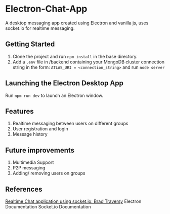 # Electron-Chat-App
A desktop messaging app created using Electron and vanilla js, uses socket.io for realtime messaging.

## Getting Started
1. Clone the project and run `npm install` in the base directory.
2. Add a `.env` file in /backend containing your MongoDB cluster connection string in the form: `ATLAS_URI = <connection_string>` 
and run `node server`

## Launching the Electron Desktop App
Run `npm run dev` to launch an Electron window.

## Features
1. Realtime messaging between users on different groups
2. User registration and login
3. Message history 

## Future improvements
1. Multimedia Support
2. P2P messaging 
3. Adding/ removing users on groups

## References
[Realtime Chat application using socket.io: Brad Traversy](https://youtu.be/kN1Czs0m1SU)
Electron Documentation
Socket.io Documentation
